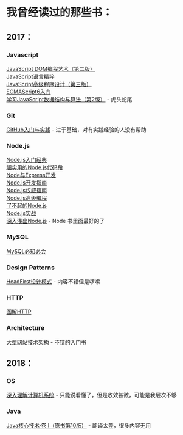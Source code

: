 # 我曾经读过的那些书：


## 2017：

### Javascript
[JavaScript DOM编程艺术（第二版）](https://book.douban.com/subject/6038371/)   
[JavaScript语言精粹](https://book.douban.com/subject/3590768/)      
[JavaScript高级程序设计（第三版）](https://book.douban.com/subject/10546125/)  
[ECMAScript6入门](https://book.douban.com/subject/25966265/)  
[学习JavaScript数据结构与算法（第2版）](https://book.douban.com/subject/27129352/)   - 虎头蛇尾

### Git
[GitHub入门与实践](https://book.douban.com/subject/26462816/)        - 过于基础，对有实践经验的人没有帮助

### Node.js
[Node.js入门经典](https://book.douban.com/subject/23780706/)  
[超实用的Node.js代码段](https://book.douban.com/subject/26658600/)  
[Node与Express开发](https://book.douban.com/subject/26301434/)   
[Node.js开发指南](https://book.douban.com/subject/10789820/)    
[Node.js权威指南](https://book.douban.com/subject/25892704/)  
[Node.js高级编程](https://book.douban.com/subject/25799431/)  
[了不起的Node.js](https://book.douban.com/subject/25767596/)  
[Node.js实战](https://book.douban.com/subject/25870705/)  
[深入浅出Node.js](https://book.douban.com/subject/25768396/)        - Node 书里面最好的了

### MySQL
[MySQL必知必会](https://book.douban.com/subject/3354490/) 

### Design Patterns
[HeadFirst设计模式](https://book.douban.com/subject/2243615/)       - 内容不错但是啰嗦

### HTTP
[图解HTTP](https://book.douban.com/subject/25863515/) 

### Architecture
[大型网站技术架构](https://book.douban.com/subject/25723064/)       - 不错的入门书

## 2018：

### OS
[深入理解计算机系统](https://book.douban.com/subject/26912767/)      - 只能说看懂了，但是收效甚微，可能是我层次不够

### Java
[Java核心技术·卷 I（原书第10版）](https://book.douban.com/subject/26880667/)         - 翻译太差，很多内容无用